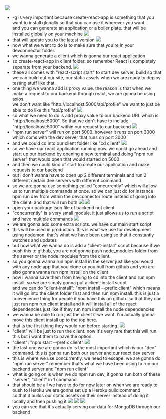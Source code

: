 ![](images/implementing-react-1.png)
- -g is very important because create-react-app is something that you want to install globally so that you can use it wherever you want</br>
and you can generate an application or a boiler plate. that will be installed globally on your machine
![](images/implementing-react-2.png)
- that will update you to the latest version
![](images/implementing-react-3.png)
- now what we want to do is to make sure that you're in your devconnector folder.
- we wanna generate a client which is gonna our react application
- so create-react-app in client folder. so remember React is completely separate from your backend.
![](images/implementing-react-4.png)
- these all comes with "react-script start" to start dev server, build so that we can build out our site, our static assets when we are ready to deploy testing stuff like that
- one thing we wanna add is proxy value. the reason is that when we make a request to our backend through react, we are gonna be using axios.</br>
we don't want like "http://localhost:5000/api/profile" we want to just be able to do like this "api/profile"
![](images/implementing-react-5.png)
- so what we need to do is add proxy value to our backend URL which is "http://localhost:5000". So that we don't have to include "http://localhost:5000" within our request to our backend
![](images/implementing-react-6.png)
- "npm run server" will run on port 5000. however it runs on port 3000 which coms with the dev server that runs on port 3000 
- and we could cd into our client folder like "cd client"
![](images/implementing-react-7.png)
- so we have our react application running now. we could go ahead and start up our backend by opening a new terminal and doing "npm run server" that would open that would started on 5000
- and then we could kind of start to create our application and make requests to our backend
- but i don't wanna have to open up 2 different terminals and run 2 different certain dev servers with different command
- so we are gonna use something called "concurrently" which will allow us to run multiple commands at once. so we can just do for instance npm run dev from within the devconnector route instead of going into the client.
and that will run both
![](images/implementing-react-8.png)
![](images/implementing-react-9.png)
- open your package.json file of backend not client
- "concurrently" is a very small module. it just allows us to run a script and have multiple commands
![](images/implementing-react-10.png)
- we are gonna add some extra scripts. we have our main start script
- this will be used in production. this is what we use for development using nodemon. that's what we have been using so that it constantly watches and updates
- but now what we wanna do is add a "client-install" script because if we push this to github, you are not gonna push node_modules folder from the server or the node_modules from the client.
- so you gonna wanna run npm install in the server just like you would with any node app that you clone or you pull from github and you are also gonna wanna run npm install on the client
- now i wanna save them from having to cd into the client and run npm install. so we are simply gonna put a client-install script</br>
and we can do "client-install": "npm install --prefix client" which means it will go into the client folder first and then run npm install. this is just a convenience thing for people if you have this on github. so that they can just run npm run client install
and it will install all of the react dependencies just like if they run npm install the node dependencies
- we wanna be able to run just the client if we want. i'm actually gonna move this client install up to the top here.
- that is the first thing they would run before starting.
![](images/implementing-react-11.png)
- "client" will be just to run the client. now it's very rare that this will run this but i want them to have the option.
- "client": "npm start --prefix client"
![](images/implementing-react-12.png)
- the last one we are gonna do is the most important which is our "dev" command. this is gonna run both our server and our react dev server
- this is where we use concurrently. we need to escape. we are gonna do \"npm run server\" remember that's what we have been using to run our backend server
and \"npm run client\"
- what is going on is when we do npm run dev, it gonna run both of these "server", "client" in 1 command
- that should be all we have to do for now later on when we are ready to push to Heroku we are gonna set up a Heroku build command</br>
so that it builds our static assets on their server instead of doing it locally and then pushing it
![](images/implementing-react-13.png)
![](images/implementing-react-14.png)
![](images/implementing-react-15.png)
- you can see that it's actually serving our data for MongoDB through our backend
